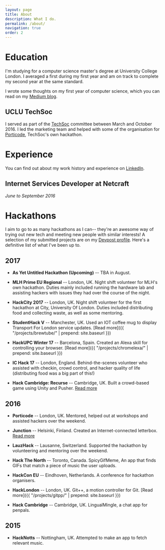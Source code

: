 ```yaml
---
layout: page
title: About
description: What I do.
permalink: /about/
navigation: true
order: 2
---
```


# Education
I'm studying for a computer science master's degree at University College London. I averaged a first during my first year and am on track to complete my second year at the same standard.

I wrote some thoughts on my first year of computer science, which you can read on my [Medium blog](https://medium.com/@mbell_gb/computer-science-pitfalls-be95017ad1bf#.60rykzv0e).

## UCLU TechSoc
I served as part of the [TechSoc](http://techsoc.io/) committee between March and October 2016. I led the marketing team and helped with some of the organisation for [Porticode](http://porticode.io), TechSoc's own hackathon.

# Experience

You can find out about my work history and experience on [LinkedIn](https://www.linkedin.com/in/mbellcs/).

## Internet Services Developer at Netcraft
_June to September 2016_

# Hackathons
I aim to go to as many hackathons as I can-- they're an awesome way of trying out new tech and meeting new people with similar interests! A selection of my submitted projects are on my [Devpost profile](https://devpost.com/mbell). Here's a definitive list of what I've been up to.

## 2017

* **As Yet Untitled Hackathon (Upcoming)** -- TBA in August.

* **MLH Prime EU Regional** -- London, UK. Night shift volunteer for MLH's own hackathon. Duties mainly included running the hardware lab and assisting hackers with issues they had over the course of the night.

* **HackCity 2017** -- London, UK. Night shift volunteer for the first hackathon at City, University Of London. Duties included distributing food and collecting waste, as well as some mentoring.

* **StudentHack V** -- Manchester, UK. Used an IOT coffee mug to display Transport For London service updates. [Read more]({{ "/projects/brewtube/" | prepend: site.baseurl }})

* **HackUPC Winter 17** -- Barcelona, Spain. Created an Alexa skill for controlling your browser. [Read more]({{ "/projects/chromelexa/" | prepend: site.baseurl }})

* **IC Hack 17** -- London, England. Behind-the-scenes volunteer who assisted with checkin, crowd control, and hacker quality of life (distributing food was a big part of this!)

* **Hack Cambridge: Recurse** -- Cambridge, UK. Built a crowd-based game using Unity and Pusher. [Read more](https://medium.com/@mbell_gb/hack-cambridge-a-lesson-in-recursion-d1d11aae4b6c)

## 2016

* **Porticode** -- London, UK. Mentored, helped out at workshops and assisted hackers over the weekend.

* **Junction** -- Helsinki, Finland. Created an Internet-connected letterbox. [Read more](https://medium.com/@mbell_gb/my-weekend-at-junction-2016-23fee7e211e8)

* **LauzHack** -- Lausanne, Switzerland. Supported the hackathon by volunteering and mentoring over the weekend.

* **Hack The North** -- Toronto, Canada. SpicyGifMeme, An app that finds GIFs that match a piece of music the user uploads.

* **HackCon EU** -- Eindhoven, Netherlands. A conference for hackathon organisers.

* **HackLondon** -- London, UK. Git++, a motion controller for Git. [Read more]({{ "/projects/gitpp/" | prepend: site.baseurl }})

* **Hack Cambridge** -- Cambridge, UK. LingualMingle, a chat app for penpals.

## 2015

* **HackNotts** -- Nottingham, UK. Attempted to make an app to fetch relevant music.
